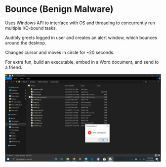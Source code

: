 # Bounce (Benign Malware)
Uses Windows API to interface with OS and threading to concurrently run multiple I/O-bound tasks.

Audibly greets logged in user and creates an alert window, which bounces around the desktop.

Changes cursor and moves in circle for ~20 seconds.

For extra fun, build an executable, embed in a Word document, and send to a friend.

![alt text](https://github.com/treatmesubj/Bounce/blob/master/Screenshot%20(7).png)
